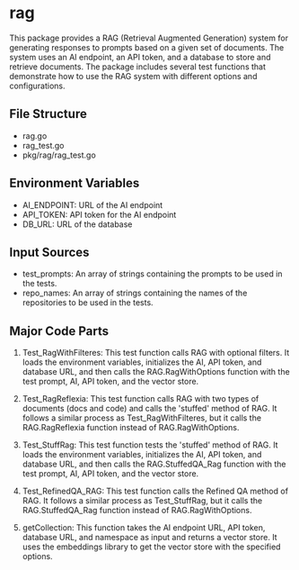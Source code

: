 # rag

This package provides a RAG (Retrieval Augmented Generation) system for generating responses to prompts based on a given set of documents. The system uses an AI endpoint, an API token, and a database to store and retrieve documents. The package includes several test functions that demonstrate how to use the RAG system with different options and configurations.

## File Structure

- rag.go
- rag_test.go
- pkg/rag/rag_test.go

## Environment Variables

- AI_ENDPOINT: URL of the AI endpoint
- API_TOKEN: API token for the AI endpoint
- DB_URL: URL of the database

## Input Sources

- test_prompts: An array of strings containing the prompts to be used in the tests.
- repo_names: An array of strings containing the names of the repositories to be used in the tests.

## Major Code Parts

1. Test_RagWithFilteres: This test function calls RAG with optional filters. It loads the environment variables, initializes the AI, API token, and database URL, and then calls the RAG.RagWithOptions function with the test prompt, AI, API token, and the vector store.

2. Test_RagReflexia: This test function calls RAG with two types of documents (docs and code) and calls the 'stuffed' method of RAG. It follows a similar process as Test_RagWithFilteres, but it calls the RAG.RagReflexia function instead of RAG.RagWithOptions.

3. Test_StuffRag: This test function tests the 'stuffed' method of RAG. It loads the environment variables, initializes the AI, API token, and database URL, and then calls the RAG.StuffedQA_Rag function with the test prompt, AI, API token, and the vector store.

4. Test_RefinedQA_RAG: This test function calls the Refined QA method of RAG. It follows a similar process as Test_StuffRag, but it calls the RAG.StuffedQA_Rag function instead of RAG.RagWithOptions.

5. getCollection: This function takes the AI endpoint URL, API token, database URL, and namespace as input and returns a vector store. It uses the embeddings library to get the vector store with the specified options.

